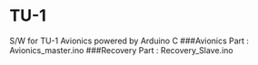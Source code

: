 ﻿# TU-1

S/W for TU-1 Avionics powered by Arduino C
###Avionics Part : Avionics_master.ino
###Recovery Part : Recovery_Slave.ino
